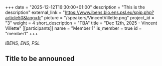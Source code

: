 +++
date = "2025-12-12T16:30:00+01:00"
description = "This is the description"
external_link = "https://www.ibens.bio.ens.psl.eu/spip.php?article50&lang=fr"
picture = "/speakers/VincentVillette.png"
project_id = "3"
weight = 4
short_description = "TBA"
title = "Dec 12th, 2025 - Vincent Villette"
[[participants]]
    name = "Member 1"
    is_member = true
    id = "member1"
+++

_IBENS, ENS, PSL_

## Title to be announced 

